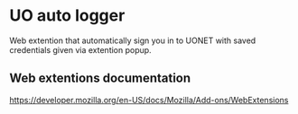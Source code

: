 # UO auto logger
Web extention that automatically sign you in to UONET with saved credentials given via extention popup.

## Web extentions documentation
https://developer.mozilla.org/en-US/docs/Mozilla/Add-ons/WebExtensions

